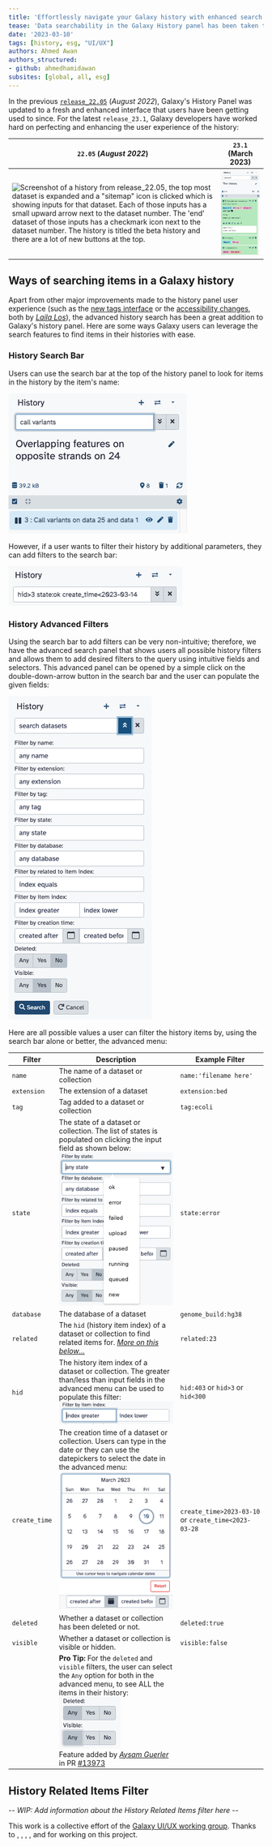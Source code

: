 ```yaml
---
title: 'Effortlessly navigate your Galaxy history with enhanced search options'
tease: 'Data searchability in the Galaxy History panel has been taken to new levels with the advanced search options that allow users to not only find items with more ease, but also find relations within items in the history.'
date: '2023-03-10'
tags: [history, esg, "UI/UX"]
authors: Ahmed Awan
authors_structured:
- github: ahmedhamidawan
subsites: [global, all, esg]
---
```


In the previous [`release_22.05`](http://localhost:8080/news/2022-08-galaxy-release-22-05/) (_August 2022_), Galaxy's History Panel was updated to a fresh and enhanced interface that users have been getting used to since. For the latest `release_23.1`, Galaxy developers have worked hard on perfecting and enhancing the user experience of the history:

| `22.05` (_August 2022_) | `23.1` (March 2023) |
| ----------------------- | ------------------- |
| ![Screenshot of a history from release_22.05, the top most dataset is expanded and a "sitemap" icon is clicked which is showing inputs for that dataset. Each of those inputs has a small upward arrow next to the dataset number. The 'end' dataset of those inputs has a checkmark icon next to the dataset number. The history is titled the beta history and there are a lot of new buttons at the top.](https://docs.galaxyproject.org/en/master/_images/22.05-history.png) | ![Screenshot of a history from release_23.1, the top most dataset is expanded and only the inputs for that dataset are being shown in the history. Each of those inputs has a small upward arrow next to the dataset number. The 'end' dataset of those inputs has a checkmark icon next to the dataset number. The history is titled the beta history.](./23.1-history.png) |


## Ways of searching items in a Galaxy history

Apart from other major improvements made to the history panel user experience (such as the [new tags interface](https://github.com/galaxyproject/galaxy/pull/14936) or the [accessibility changes](https://galaxyproject.org/news/2023-01-20-accessibility-report/), both by [_Laila Los_](https://github.com/ElectronicBlueberry)), the advanced history search has been a great addition to Galaxy's history panel. Here are some ways Galaxy users can leverage the search features to find items in their histories with ease.

### History Search Bar

Users can use the search bar at the top of the history panel to look for items in the history by the item's name:

![Screenshot of Galaxy's History Panel search bar, with a simple name query.](./history-search-bar-simple-query.png)

However, if a user wants to filter their history by additional parameters, they can add filters to the search bar:

![Screenshot of Galaxy's History Panel search bar with filtered query.](./history-search-bar-filter-query.png)

### History Advanced Filters

Using the search bar to add filters can be very non-intuitive; therefore, we have the advanced search panel that shows users all possible history filters and allows them to add desired filters to the query using intuitive fields and selectors. This advanced panel can be opened by a simple click on the double-down-arrow button in the search bar and the user can populate the given fields:

![Screenshot of Galaxy's History Panel advanced search menu.](./history-advanced-search.png)

Here are all possible values a user can filter the history items by, using the search bar alone or better, the advanced menu:

| Filter | Description | Example Filter |
| ------ | ----------- | ------------- |
| `name` | The name of a dataset or collection | `name:'filename here'` | 
| `extension` | The extension of a dataset | `extension:bed` |
| `tag`  | Tag added to a dataset or collection | `tag:ecoli` |
| `state` | The state of a dataset or collection. The list of states is populated on clicking the input field as shown below: <br /> ![Screenshot of Galaxy's History Panel advanced search state filter datalist of states.](./history-state-filter-datalist.png) | `state:error` |
| `database` | The database of a dataset | `genome_build:hg38` |
| `related` | The `hid` (history item index) of a dataset or collection to find related items for. [_More on this below..._](#history-related-items-filter) | `related:23` |
| `hid` | The history item index of a dataset or collection. The greater than/less than input fields in the advanced menu can be used to populate this filter: <br /> ![Screenshot of Galaxy's History Panel advanced search hid> hid< filter fields.](./history-hid-gt-lt-field.png) | `hid:403` or `hid>3` or `hid<300` |
| `create_time` | The creation time of a dataset or collection. Users can type in the date or they can use the datepickers to select the date in the advanced menu: <br /> ![Screenshot of Galaxy's History Panel advanced search create_time filter fields.](./history-create-time-fields.png) | `create_time>2023-03-10` or `create_time<2023-03-28` |
| `deleted` | Whether a dataset or collection has been deleted or not. | `deleted:true` |
| `visible` | Whether a dataset or collection is visible or hidden. | `visible:false` |
| | **Pro Tip:** For the `deleted` and `visible` filters, the user can select the `Any` option for both in the advanced menu, to see ALL the items in their history: <br /> ![Screenshot of Galaxy's History Panel advanced search deleted and visible filter buttons.](./history-deleted-visible-filter-btns.png) <br /> Feature added by [_Aysam Guerler_](https://github.com/guerler) in PR [#13973](https://github.com/galaxyproject/galaxy/pull/13973) |


## History Related Items Filter

-- *WIP: Add information about the History Related Items filter here* --


This work is a collective effort of the [Galaxy UI/UX working group](https://github.com/orgs/galaxyproject/teams/wg-uiux).
Thanks to [](https://github.com/), [](https://github.com/), [](https://github.com/), [](https://github.com/), and [](https://github.com/) for working on this project.

